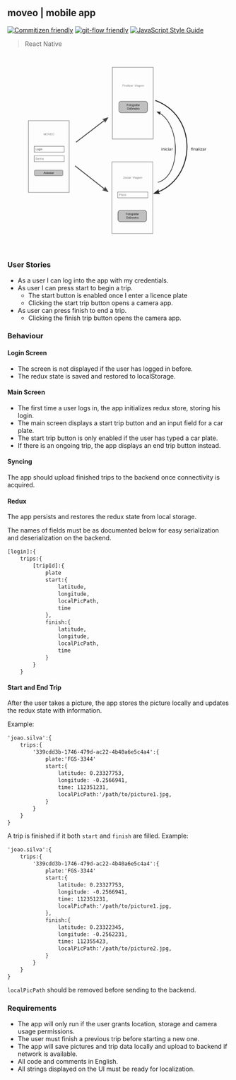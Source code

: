 ## moveo | mobile app

[![Commitizen friendly](https://img.shields.io/badge/commitizen-friendly-brightgreen.svg)](http://commitizen.github.io/cz-cli/)
[![git-flow friendly](https://img.shields.io/badge/git-flow-brightgreen.svg)](https://danielkummer.github.io/git-flow-cheatsheet/index.html)
[![JavaScript Style Guide](https://img.shields.io/badge/code_style-standard-brightgreen.svg)](https://standardjs.com)

> React Native

![prototype](drafts/mobile.png)

### User Stories
- As a user I can log into the app with my credentials.
- As user I can press start to begin a trip.
    - The start button is enabled once I enter a licence plate
    - Clicking the start trip button opens a camera app.
- As user can press finish to end a trip.
    - Clicking the finish trip button opens the camera app.

### Behaviour

#### Login Screen
- The screen is not displayed if the user has logged in before.
- The redux state is saved and restored to localStorage.

#### Main Screen
- The first time a user logs in, the app initializes redux store, storing his login.
- The main screen displays a start trip button and an input field for a car plate.
- The start trip button is only enabled if the user has typed a car plate.
- If there is an ongoing trip, the app displays an end trip button instead.

#### Syncing

The app should upload finished trips to the backend once connectivity is acquired.

#### Redux

The app persists and restores the redux state from local storage.

The names of fields must be as documented below for easy serialization and deserialization on the backend.

```
[login]:{
    trips:{
        [tripId]:{
            plate
            start:{
                latitude,
                longitude,
                localPicPath,
                time
            },
            finish:{
                latitude,
                longitude,
                localPicPath,
                time
            }
        }
    }
```

#### Start and End Trip

After the user takes a picture, the app stores the picture locally and updates the redux state with information.

Example:

```
'joao.silva':{
    trips:{
        '339cdd3b-1746-479d-ac22-4b40a6e5c4a4':{
            plate:'FGS-3344'
            start:{
                latitude: 0.23327753,
                longitude: -0.2566941,
                time: 112351231,
                localPicPath:'/path/to/picture1.jpg,
            }
        }
    }
}
```

A trip is finished if it both `start` and `finish` are filled. Example:

```
'joao.silva':{
    trips:{
        '339cdd3b-1746-479d-ac22-4b40a6e5c4a4':{
            plate:'FGS-3344'
            start:{
                latitude: 0.23327753,
                longitude: -0.2566941,
                time: 112351231,
                localPicPath:'/path/to/picture1.jpg,
            },
            finish:{
                latitude: 0.23322345,
                longitude: -0.2562231,
                time: 112355423,
                localPicPath:'/path/to/picture2.jpg,
            }
        }
    }
}
```

`localPicPath` should be removed before sending to the backend.

### Requirements
- The app will only run if the user grants location, storage and camera usage permissions.
- The user must finish a previous trip before starting a new one.
- The app will save pictures and trip data locally and upload to backend if network is available.
- All code and comments in English.
- All strings displayed on the UI must be ready for localization.

